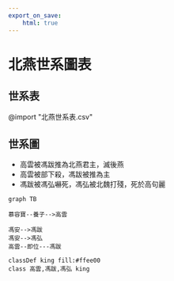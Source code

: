 ```yaml
---
export_on_save:
    html: true
---
```


# 北燕世系圖表

## 世系表

@import "北燕世系表.csv"

## 世系圖

- 高雲被馮跋推為北燕君主，滅後燕
- 高雲被部下殺，馮跋被推為主
- 馮跋被馮弘嚇死，馮弘被北魏打殘，死於高句麗

```mermaid
graph TB

慕容寶--養子-->高雲

馮安-->馮跋
馮安-->馮弘
高雲--即位---馮跋

classDef king fill:#ffee00
class 高雲,馮跋,馮弘 king
```